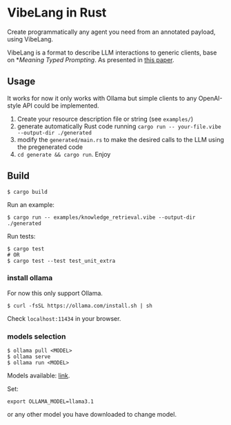 # VibeLang in Rust

Create programmatically any agent you need from an annotated payload, using VibeLang.

VibeLang is a format to describe LLM interactions to generic clients, base on **Meaning Typed Prompting*. As presented in [this paper](https://arxiv.org/pdf/2410.18146).

## Usage

It works for now it only works with Ollama but simple clients to any OpenAI-style API could be implemented.

1. Create your resource description file or string (see `examples/`)
2. generate automatically Rust code running `cargo run -- your-file.vibe --output-dir ./generated`
3. modify the `generated/main.rs` to make the desired calls to the LLM using the pregenerated code
4. `cd generate && cargo run`. Enjoy 

## Build
```
$ cargo build
```
Run an example:
```
$ cargo run -- examples/knowledge_retrieval.vibe --output-dir ./generated
```
Run tests:
```
$ cargo test
# OR
$ cargo test --test test_unit_extra
```

### install ollama

For now this only support Ollama.

```
$ curl -fsSL https://ollama.com/install.sh | sh
```
Check `localhost:11434` in your browser.

### models selection

```
$ ollama pull <MODEL>
$ ollama serve
$ ollama run <MODEL>
```
Models available: [link](https://ollama.com/library).

Set:
```
export OLLAMA_MODEL=llama3.1
```
or any other model you have downloaded to change model.
